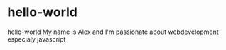 # hello-world
hello-world
My name is Alex and I'm passionate about webdevelopment especialy javascript
